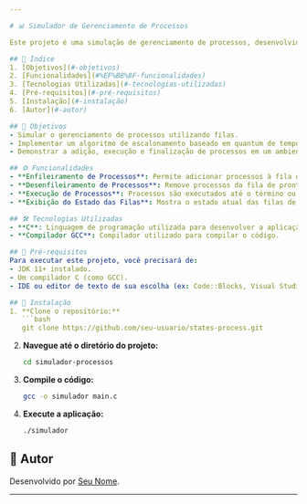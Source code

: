 ```yaml
---

# 📊 Simulador de Gerenciamento de Processos

Este projeto é uma simulação de gerenciamento de processos, desenvolvido no contexto da disciplina de **Sistemas Operacionais**. O código é escrito em C e implementa um algoritmo de escalonamento de processos utilizando filas. A aplicação gerencia a execução de processos através de uma abordagem de preempção com um quantum de tempo.

## 📑 Índice
1. [Objetivos](#-objetivos)
2. [Funcionalidades](#%EF%B8%8F-funcionalidades)
3. [Tecnologias Utilizadas](#-tecnologias-utilizadas)
4. [Pré-requisitos](#-pré-requisitos)
5. [Instalação](#-instalação)
6. [Autor](#-autor)

## 🎯 Objetivos
- Simular o gerenciamento de processos utilizando filas.
- Implementar um algoritmo de escalonamento baseado em quantum de tempo.
- Demonstrar a adição, execução e finalização de processos em um ambiente controlado.

## ⚙️ Funcionalidades
- **Enfileiramento de Processos**: Permite adicionar processos à fila de prontos.
- **Desenfileiramento de Processos**: Remove processos da fila de prontos para execução.
- **Execução de Processos**: Processos são executados até o término ou até que o quantum expire, resultando em preempção.
- **Exibição do Estado das Filas**: Mostra o estado atual das filas de processos, incluindo filas de prontos, espera, execução e finalizados.

## 🛠 Tecnologias Utilizadas
- **C**: Linguagem de programação utilizada para desenvolver a aplicação.
- **Compilador GCC**: Compilador utilizado para compilar o código.

## 📝 Pré-requisitos
Para executar este projeto, você precisará de:
- JDK 11+ instalado.
- Um compilador C (como GCC).
- IDE ou editor de texto de sua escolha (ex: Code::Blocks, Visual Studio Code).

## 🚀 Instalação
1. **Clone o repositório:**
   ```bash
   git clone https://github.com/seu-usuario/states-process.git
   ```

2. **Navegue até o diretório do projeto:**
   ```bash
   cd simulador-processos
   ```

3. **Compile o código:**
   ```bash
   gcc -o simulador main.c
   ```

4. **Execute a aplicação:**
   ```bash
   ./simulador
   ```

## 👤 Autor
Desenvolvido por [Seu Nome](https://github.com/smuelp).

---
```

